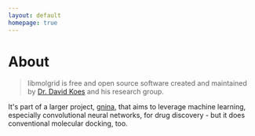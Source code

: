 ```yaml
---
layout: default
homepage: true
---
```


# About

> libmolgrid is free and open source software created and maintained by [Dr. David Koes](http://bits.csb.pitt.edu) and his research group.

It's part of a larger project, [gnina](https://github.com/gnina/gnina), that aims to leverage machine learning, especially convolutional neural networks, for drug discovery - but it does conventional molecular docking, too. 
